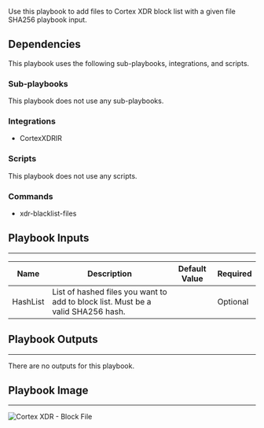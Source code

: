Use this playbook to add files to Cortex XDR block list with a given file SHA256 playbook input.

## Dependencies
This playbook uses the following sub-playbooks, integrations, and scripts.

### Sub-playbooks
This playbook does not use any sub-playbooks.

### Integrations
* CortexXDRIR

### Scripts
This playbook does not use any scripts.

### Commands
* xdr-blacklist-files

## Playbook Inputs
---

| **Name** | **Description** | **Default Value** | **Required** |
| --- | --- | --- | --- |
| HashList | List of hashed files you want to add to block list. Must be a valid SHA256 hash. |  | Optional |

## Playbook Outputs
---
There are no outputs for this playbook.

## Playbook Image
---
![Cortex XDR - Block File](../../doc_files/Cortex_XDR_-_Block_File.png/n)